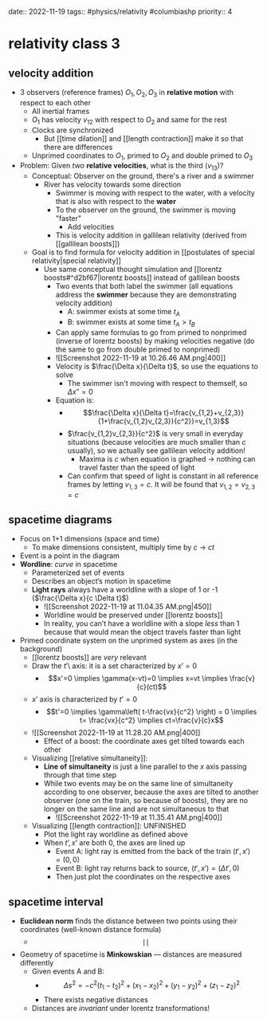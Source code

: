 date:: 2022-11-19
tags:: #physics/relativity #columbiashp 
priority:: 4
# relativity class 3
## velocity addition
- 3 observers (reference frames) $O_1, O_2, O_3$ in **relative motion** with respect to each other
	- All inertial frames
	- $O_1$ has velocity $v_{12}$ with respect to $O_2$ and same for the rest
	- Clocks are synchronized
		- But [[time dilation]] and [[length contraction]] make it so that there are differences
	- Unprimed coordinates to $O_1$, primed to $O_2$ and double primed to $O_3$
- Problem: Given *two* **relative velocities**, what is the third ($v_{13}$)?
	- Conceptual: Observer on the ground, there's a river and a swimmer
		- River has velocity towards some direction
			- Swimmer is moving with respect to the water, with a velocity that is also with respect to the **water**
			- To the observer on the ground, the swimmer is moving "faster"
				- Add velocities
			- This is velocity addition in gallilean relativity (derived from [[gallilean boosts]])
	- Goal is to find formula for velocity addition in [[postulates of special relativity|special relativity]]
		- Use same conceptual thought simulation and [[lorentz boosts#^d2bf67|lorentz boosts]] instead of gallilean boosts
			- Two events that both label the swimmer (all equations address the **swimmer** because they are demonstrating velocity addition)
				- A: swimmer exists at some time $t_A$
				- B: swimmer exists at some time $t_A>t_B$ 
			- Can apply same formulas to go from primed to nonprimed (inverse of lorentz boosts) by making velocities negative (do the same to go from double primed to nonprimed)
			- ![[Screenshot 2022-11-19 at 10.26.46 AM.png|400]]
			- Velocity is $\frac{\Delta x}{\Delta t}$, so use the equations to solve
				- The swimmer isn't moving with respect to themself, so $\Delta x'' = 0$
			- Equation is:
				- $$\frac{\Delta x}{\Delta t}=\frac{v_{1,2}+v_{2,3}}{1+\frac{v_{1,2}v_{2,3}}{c^2}}=v_{1,3}$$
				- $\frac{v_{1,2}v_{2,3}}{c^2}$ is very small in everyday situations (because velocities are much smaller than $c$ usually), so we actually see gallilean velocity addition!
					- Maxima is $c$ when equation is graphed → nothing can travel faster than the speed of light
				- Can confirm that speed of light is constant in all reference frames by letting $v_{1,3} = c$. It will be found that $v_{1,2}=v_{2,3}=c$
## spacetime diagrams
- Focus on 1+1 dimensions (space and time)
	- To make dimensions consistent, multiply time by $c$ → $ct$
- Event is a point in the diagram
- **Wordline**: *curve* in spacetime
	- Parameterized set of events
	- Describes an object’s motion in spacetime
	- **Light rays** always have a worldline with a slope of 1 or -1 ($\frac{\Delta x}{c \Delta t}$)
		- ![[Screenshot 2022-11-19 at 11.04.35 AM.png|450]]
		- Worldline would be preserved under [[lorentz boosts]]
		- In reality, you can’t have a worldline with a slope *less* than 1 because that would mean the object travels faster than light
- Primed coordinate system on the unprimed system as axes (in the background)
	- [[lorentz boosts]] are *very* relevant
	- Draw the $t'$\ axis: it is a set characterized by $x’=0$
		- $$x'=0 \implies \gamma(x-vt)=0 \implies x=vt \implies \frac{v}{c}(ct)$$
	- $x’$ axis is characterized by $t’=0$
		- $$t'=0 \implies \gamma\left( t-\frac{vx}{c^2} \right) = 0 \implies t= \frac{vx}{c^2} \implies ct=\frac{v}{c}x$$
	- ![[Screenshot 2022-11-19 at 11.28.20 AM.png|400]]
		- Effect of a boost: the coordinate axes get tilted towards each other
	- Visualizing [[relative simultaneity]]:
		- **Line of simultaneity** is just a line parallel to the $x$ axis passing through that time step
		- While two events may be on the same line of simultaneity according to one observer, because the axes are tilted to another observer (one on the train, so because of boosts), they are no longer on the same line and are not simultaneous to that 
			- ![[Screenshot 2022-11-19 at 11.35.41 AM.png|400]]
	- Visualizing [[length contraction]]: UNFINISHED
		- Plot the light ray worldline as defined above
		- When $t’, x’$ are both 0, the axes are lined up
			- Event A: light ray is emitted from the back of the train $(t', x')=(0,0)$
			- Event B: light ray returns back to source, $(t',x')=(\Delta t',0)$
			- Then just plot the coordinates on the respective axes
## spacetime interval
- **Euclidean norm** finds the distance between two points using their coordinates (well-known distance formula)
	- $$\mid \mid$$
- Geometry of spacetime is **Minkowskian** — distances are measured differently
	- Given events A and B:
		- $$\Delta s ^{2} = -c^{2}(t_{1}-t_{2})^{2} + (x_{1}-x_{2})^{2}+(y_{1}-y_{2})^{2} + (z_{1}-z_{2})^{2}$$
		- There exists negative distances
	- Distances are *invariant* under lorentz transformations!